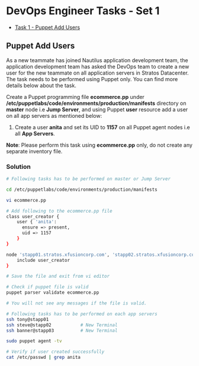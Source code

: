 # DevOps Engineer Tasks - Set 1

- [Task 1 - Puppet Add Users](#puppet-add-users)

## Puppet Add Users

As a new teammate has joined Nautilus application development team, the application development team has asked the DevOps team to create a new user for the new teammate on all application servers in Stratos Datacenter. The task needs to be performed using Puppet only. You can find more details below about the task.

Create a Puppet programming file **ecommerce.pp** under **/etc/puppetlabs/code/environments/production/manifests** directory on **master** node i.e **Jump Server**, and using Puppet **user** resource add a user on all app servers as mentioned below:

  1. Create a user **anita** and set its UID to **1157** on all Puppet agent nodes i.e all **App Servers**.

**Note**: Please perform this task using **ecommerce.pp** only, do not create any separate inventory file.

### Solution

```bash
# Following tasks has to be performed on master or Jump Server

cd /etc/puppetlabs/code/environments/production/manifests

vi ecommerce.pp

# Add following to the ecommerce.pp file
class user_creator {
    user { 'anita':
      ensure => present,
      uid => 1157
    }
}

node 'stapp01.stratos.xfusioncorp.com', 'stapp02.stratos.xfusioncorp.com', 'stapp03.stratos.xfusioncorp.com' {
    include user_creator
}

# Save the file and exit from vi editor

# Check if puppet file is valid
puppet parser validate ecommerce.pp

# You will not see any messages if the file is valid.

# Following tasks has to be performed on each app servers
ssh tony@stapp01
ssh steve@stapp02           # New Terminal
ssh banner@stapp03          # New Terminal

sudo puppet agent -tv

# Verify if user created successfully
cat /etc/passwd | grep anita
```